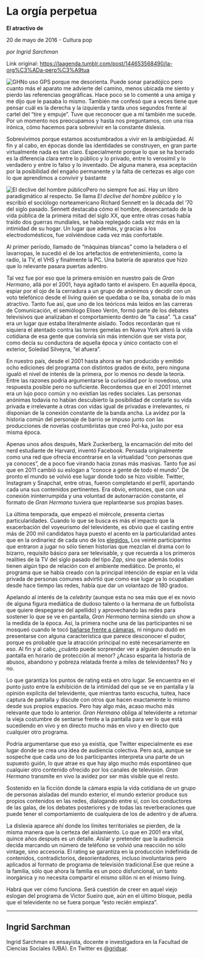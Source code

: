 # La orgía perpetua

**El atractivo de**

20 de mayo de 2016 - Cultura pop

_por Ingrid Sarchman_

Link original: https://laagenda.tumblr.com/post/144653568490/la-org%C3%ADa-perp%C3%A9tua

![GH](https://64.media.tumblr.com/1c6a946b25e1515687740f6c242cf884/tumblr_inline_pk134tjQ7e1t6q87u_500.jpg)No uso GPS porque me
desorienta. Puede sonar paradójico pero cuanto más el aparato me
advierte del camino, menos ubicada me siento y pierdo las referencias
geográficas. Hace poco se lo comenté a una amiga y me dijo que le
pasaba lo mismo. También me confesó que a veces tiene que pensar
cuál es la derecha y la izquierda y  tarda unos segundos frente al
cartel del “tire y empuje”. Tuve que reconocer que a mí también
me sucede. Por un momento nos preocupamos y hasta nos preguntamos,
con una risa irónica, cómo hacemos para sobrevivir en la constante
dislexia.

Sobrevivimos porque estamos acostumbrados a vivir en la
ambigüedad. Al fin y al cabo, en épocas donde las identidades se
construyen, en gran parte virtualmente nada es tan claro.
Especialmente porque lo que se ha borrado es la diferencia clara
entre lo público y lo privado, entre lo verosímil y lo verdadero y
entre lo falso y lo inventado. De alguna manera, esa aceptación por
la posibilidad del engaño permanente y la falta de certezas es algo
con lo que aprendimos a convivir y bastante 

![El declive del hombre público](https://64.media.tumblr.com/299fbd5ee10c0d20b51a2fd74e2cf656/tumblr_inline_pk134tErZP1t6q87u_250.jpg)Pero no siempre fue así.
Hay un libro paradigmático al respecto. Se llama *El declive del
hombre público* y lo escribió el sociólogo norteamericano
Richard Sennett en la década del ‘70 del siglo pasado. Sennett
destacaba cómo el hombre, desencantado de la vida pública de la
primera mitad del siglo XX, que entre otras cosas había traído dos
guerras mundiales, se había replegado cada vez más en la intimidad
de su hogar. Un lugar que además, y gracias a los electrodomésticos,
fue volviéndose cada vez más confortable.

Al primer período,
llamado de “máquinas blancas” como la heladera o el lavarropas, le sucedió el de los artefactos de entretenimiento, como la radio,
la TV, el VHS y finalmente la PC. Una batería de aparatos que hizo
que lo relevante pasara puertas adentro.

Tal vez fue por eso que la
primera emisión en nuestro país de *Gran Hermano*, allá por el 2001,
haya agitado tanto el avispero. En aquella época, espiar por el
ojo de la cerradura a un grupo de anónimos y decidir con un voto
telefónico desde el living quién se quedaba o se iba, sonaba de lo
más atractivo. Tanto fue así, que uno de los teóricos más leídos
en las carreras de Comunicación, el semiólogo Eliseo
Verón, formó parte de los debates televisivos que analizaban el
comportamiento dentro de “la casa”. “La casa” era un lugar
que estaba literalmente aislado. Todos recordarán que ni siquiera el
atentado contra las torres gemelas en Nueva York alteró la vida
cotidiana de esa gente que convivía sin más intención que ser
vista por, como decía su conductora de aquella época y único
contacto con el exterior, Soledad Silveyra, “el afuera”. 


En nuestro país, desde
el 2001 hasta ahora se han producido y emitido ocho ediciones del
programa con distintos grados de éxito, pero ninguna igualó el
nivel de interés de la primera, por lo menos no desde la teoría.
Entre las razones podría argumentarse la curiosidad por lo novedoso,
una respuesta posible pero no suficiente. Recordemos que en el 2001
internet era un lujo poco común y no existían las redes sociales. Las personas anónimas
todavía no habían descubierto la posibilidad de contarle su vida
privada e irrelevante a otras con vidas igual de privadas e irrelevantes, ni
disponían de la conexión constante de la banda ancha. La avidez por
la historia común del personaje de barrio se impuso junto con las
producciones de novelas costumbristas que creó Pol-ka, justo por esa
misma época. 


Apenas unos años
después, Mark Zuckerberg, la encarnación del mito del nerd
estudiante de Harvard, inventó Facebook. Pensada originalmente como
una red que ofrecía encontrarse en la virtualidad “con personas
que ya conoces”, de a poco fue virando hacia zonas más masivas.
Tanto fue así que en 2011 cambió su eslogan a “conoce a gente
de todo el mundo”. De pronto el mundo se volvió ese lugar donde
todo se hizo visible. Twitter, Instagram y Snapchat, entre otras,
fueron completando el perfil, aportando cada una sus contenidos
pertinentes. Era obvio, entonces, que con una conexión ininterrumpida
y una voluntad de autonarración constante, el formato de *Gran
Hermano* tuviera que replantearse sus propias bases. 


La
última temporada, que empezó el miércole, presenta
ciertas particularidades. Cuando lo que se busca es más el impacto que la exacerbación del voyeurismo del televidente, es obvio que
el casting entre más de 200 mil candidatos haya puesto el acento
en la particularidad antes que en la ordinariez de cada uno de los
[elegidos.](http://www.ciudad.com.ar/espectaculos/conoce-participantes-gran-hermano-2016-diosas-esculturales-personalidades_73313)
Los veinte participantes que entraron a jugar no sólo tienen
historias que mezclan el drama con lo bizarro, requisito básico para
ser televisable, y que recuerda a los primeros realities de la TV del
siglo pasado del tipo *Zap*, sino que además todos tienen algún tipo
de relación con el ambiente mediático. De pronto, el programa que
se había creado con la principal intención de espiar en la vida
privada de personas comunes advirtió que como ese lugar ya lo
ocupaban desde hace tiempo las redes, había que dar un volantazo de
180 grados.

Apelando al interés de la *celebrity* (aunque esta no sea
más que el ex novio de alguna figura mediática de dudoso talento o
la hermana de un futbolista que quiere despegarse del apellido) y
aprovechando las redes para sostener lo que se ve en pantalla, *Gran
Hermano* termina siendo un show a la medida de la época. Así,
la primera noche una de las participantes ni se mosqueó cuando le
tocó [bañarse frente a cámaras](http://www.ciudad.com.ar/espectaculos/macarena-primer-desnudo-total-gran-hermano-2016-sensualidad-ducha_73333), ni ninguno dudó en presentarse
con alguna característica que parece desconocer el pudor, porque es
probable que la atracción principal no esté necesariamente en eso.
Al fin y al cabo, ¿cuánto puede sorprender ver a alguien desnudo en
la pantalla en horario de protección al menor? ¿Acaso espanta la
historia de abusos, abandono y pobreza relatada frente a miles de
televidentes? No y no.

Lo que garantiza los puntos de rating está
en otro lugar. Se encuentra en el punto justo entre la exhibición de
la intimidad del que se ve en pantalla y la opinión explícita del
televidente, que mientras tanto escucha, tuitea, hace captura de pantalla y
discute con otros que hacen exactamente lo mismo desde sus propios
espacios. Pero hay algo más, acaso mucho más relevante que todo lo
anterior. *Gran Hermano* obliga al televidente a retomar la vieja
costumbre de sentarse frente a la pantalla para ver lo que está
sucediendo en vivo y en directo mucho más en vivo y en directo que
cualquier otro programa.

Podría argumentarse que eso ya existía,
que Twitter especialmente es ese lugar donde se crea una idea de
audiencia colectiva. Pero acá, aunque se sospeche que cada uno de
los participantes interpreta una parte de un supuesto guión, lo que
atrae es que hay algo mucho más espontáneo que cualquier otro
contenido ofrecido por los canales de televisión. *Gran Hermano*
transmite en vivo la avidez por ser más visible que el resto. 


Sostenido en la
ficción donde la cámara espía la vida cotidiana de un grupo de
personas aisladas del mundo exterior, el mundo exterior produce sus
propios contenidos en las redes, dialogando entre sí, con los
conductores de las galas, de los debates posteriores y de todas las
reverberaciones que puede tener el comportamiento de cualquiera de
los de adentro y de afuera.

La dislexia aparece ahí donde los
límites territoriales se pierden, de la misma manera que la certeza
del aislamiento. Lo que en 2001 era vital, quince años después
es un detalle. Aislar y pretender que la audiencia decida marcando un
número de teléfono se volvió una reacción no sólo vintage, sino accesoria.
El rating se garantiza en la producción indefinida de contenidos,
contradictorios, desorientadores, incluso involuntarios pero
aplicados al formato de programa de televisión tradicional.Ese que
reúne a la familia, sólo que ahora la familia es un poco
disfuncional, un tanto inorgánica y no necesita compartir el mismo sillón
ni en el mismo living.

Habrá que ver cómo funciona. Será cuestión
de creer en aquel viejo eslogan del programa de Victor Sueiro que, aún
en el último bloque, pedía que el televidente no se fuera porque
“esto recién empieza”.

  




---

 Ingrid Sarchman
----------------

 Ingrid Sarchman es ensayista, docente e investigadora en la Facultad de Ciencias Sociales (UBA). En Twitter es [@gridsar](https://twitter.com/gridsar). 

